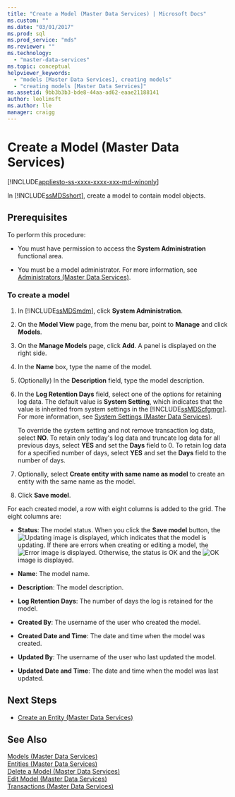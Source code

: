 ```yaml
---
title: "Create a Model (Master Data Services) | Microsoft Docs"
ms.custom: ""
ms.date: "03/01/2017"
ms.prod: sql
ms.prod_service: "mds"
ms.reviewer: ""
ms.technology: 
  - "master-data-services"
ms.topic: conceptual
helpviewer_keywords: 
  - "models [Master Data Services], creating models"
  - "creating models [Master Data Services]"
ms.assetid: 9bb3b3b3-bde8-44aa-ad62-eaae21188141
author: leolimsft
ms.author: lle
manager: craigg
---
```

# Create a Model (Master Data Services)

[!INCLUDE[appliesto-ss-xxxx-xxxx-xxx-md-winonly](../includes/appliesto-ss-xxxx-xxxx-xxx-md-winonly.md)]

  In [!INCLUDE[ssMDSshort](../includes/ssmdsshort-md.md)], create a model to contain model objects.  
  
## Prerequisites  
 To perform this procedure:  
  
-   You must have permission to access the **System Administration** functional area.  
  
-   You must be a model administrator. For more information, see [Administrators &#40;Master Data Services&#41;](../master-data-services/administrators-master-data-services.md).  
  
### To create a model  
  
1.  In [!INCLUDE[ssMDSmdm](../includes/ssmdsmdm-md.md)], click **System Administration**.  
  
2.  On the **Model View** page, from the menu bar, point to **Manage** and click **Models**.  
  
3.  On the **Manage Models** page, click **Add**. A panel is displayed on the right side.  
  
4.  In the **Name** box, type the name of the model.  
  
5.  (Optionally) In the **Description** field, type the model description.  
  
6.  In the **Log Retention Days** field, select one of the options for retaining log data. The default value is **System Setting**, which indicates that the value is inherited from system settings in the [!INCLUDE[ssMDScfgmgr](../includes/ssmdscfgmgr-md.md)]. For more information, see [System Settings &#40;Master Data Services&#41;](../master-data-services/system-settings-master-data-services.md).  
  
     To override the system setting and not remove transaction log data, select **NO**. To retain only today's log data and truncate log data for all previous days, select **YES** and set the **Days** field to 0. To retain log data for a specified number of days, select **YES** and set the **Days** field to the number of days.  
  
7.  Optionally, select **Create entity with same name as model** to create an entity with the same name as the model.  
  
8.  Click **Save model**.  
  
 For each created model, a row with eight columns is added to the grid. The eight columns are:  
  
-   **Status**: The model status. When you click the **Save model** button, the ![Updating](../master-data-services/media/mds-model-status-updating.png "Updating") image is displayed, which indicates that the model is updating. If there are errors when creating or editing a model, the ![Error](../master-data-services/media/mds-model-status-error.png "Error") image is displayed. Otherwise, the status is OK and the ![OK](../master-data-services/media/mds-model-status-ok.png "OK") image is displayed.  
  
-   **Name**: The model name.  
  
-   **Description**: The model description.  
  
-   **Log Retention Days**: The number of days the log is retained for the model.  
  
-   **Created By**: The username of the user who created the model.  
  
-   **Created Date and Time**: The date and time when the model was created.  
  
-   **Updated By**: The username of the user who last updated the model.  
  
-   **Updated Date and Time**: The date and time when the model was last updated.  
  
## Next Steps  
  
-   [Create an Entity &#40;Master Data Services&#41;](../master-data-services/create-an-entity-master-data-services.md)  
  
## See Also  
 [Models &#40;Master Data Services&#41;](../master-data-services/models-master-data-services.md)   
 [Entities &#40;Master Data Services&#41;](../master-data-services/entities-master-data-services.md)   
 [Delete a Model &#40;Master Data Services&#41;](../master-data-services/delete-a-model-master-data-services.md)   
 [Edit Model &#40;Master Data Services&#41;](../master-data-services/edit-model-master-data-services.md)   
 [Transactions &#40;Master Data Services&#41;](../master-data-services/transactions-master-data-services.md)  
  
  
